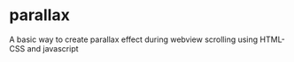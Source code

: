# parallax
A basic way to create parallax effect during webview scrolling using HTML-CSS and javascript
